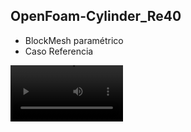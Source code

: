 ## OpenFoam-Cylinder_Re40

- BlockMesh paramétrico
- Caso Referencia

<video src='https://github.com/juandadamo/OpenFoam-Cylinder_Re40/blob/main/Re_30_ink.ogv' width=180/>
